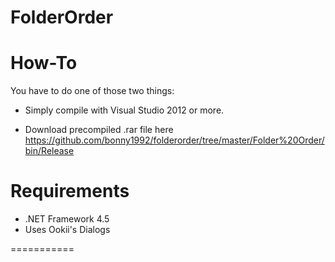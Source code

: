 FolderOrder
===========

How-To
===========
You have to do one of those two things:

- Simply compile with Visual Studio 2012 or more.

- Download precompiled .rar file here 
	https://github.com/bonny1992/folderorder/tree/master/Folder%20Order/bin/Release


Requirements
===========
- .NET Framework 4.5
- Uses Ookii's Dialogs


===========
